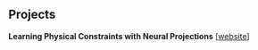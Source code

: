 ## Projects

**Learning Physical Constraints with Neural Projections** [[website](./projects/neuralProj/)]

